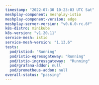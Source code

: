 ```yaml
---
timestamp: "2022-07-30 10:23:03 UTC Sat"
meshplay-component: meshplay-istio
meshplay-component-version: edge
meshplay-server-version: "v0.6.0-rc.6f"
k8s-distro: minikube
k8s-version: "v1.20.11"
service-mesh: istio
service-mesh-version: "1.13.6"
tests:
  pod/istiod: "Running"
  pod/istio-egressgateway: "Running"
  pod/istio-ingressgateway:  "Running"
  pod/grafana-addon: null
  pod/prometheus-addon: null
overall-status: "passing"
---
```

